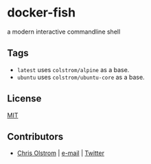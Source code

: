 # docker-fish

a modern interactive commandline shell

## Tags

* `latest` uses `colstrom/alpine` as a base.
* `ubuntu` uses `colstrom/ubuntu-core` as a base.

## License

[MIT](https://tldrlegal.com/license/mit-license)

## Contributors

* [Chris Olstrom](https://colstrom.github.io/) | [e-mail](mailto:chris@olstrom.com) | [Twitter](https://twitter.com/ChrisOlstrom)
